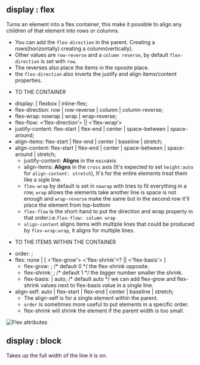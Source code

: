 ## display : flex
Turns an element into a flex container, this make it possible to align any children of that element into rows or columns.
- You can add the `flex-direction` in the parent. Creating a rows(horizontally) creating a column(vertically).
- Other values are `row-reverse` and a `column reverse`, by default `flex-direction` is set with `row`.
- The reverses also place the items in the oposite place.
- the `flex-direction` also inverts the justify and align items/content properties.
* TO  THE CONTAINER
- display: | flexbox | inline-flex;
- flex-direction: row | row-reverse | column | column-reverse;
- flex-wrap: nowrap | wrap | wrap-reverse;
- flex-flow: <‘flex-direction’> || <‘flex-wrap’>
- justify-content: flex-start | flex-end | center | space-between | space-around;
- align-items: flex-start | flex-end | center | baseline | stretch;
- align-content: flex-start | flex-end | center | space-between | space-around | stretch;
  - justify-content: **Aligns** in the `main`axis
  - align-items: **Aligns** in the `cross` axis (It's expected to set `height:auto` for `align-content: stretch`), It's for the entire elements treat them like a sigle line.
  - `flex-wrap` by default is set in `nowrap` with tries to fit everything in a row, `wrap` allows the elements take another line is space is not enough and `wrap-reverse` make the same but in the second row it'll place the element from top-bottom
  - `flex-flow` is the short-hand to put the direction and wrap property in that order.i.e.`flex-flow: column wrap`
  - `align-content` aligns items with multiple lines that could be produced by `flex-wrap:wrap`, it aligns for multiple lines.
* TO THE ITEMS WITHIN THE CONTAINER 
- order: <integer>;
- flex: none | [ <'flex-grow'> <'flex-shrink'>? || <'flex-basis'> ] 
  - flex-grow: <number>; /* default 0 */ the flex-shrink opposite.
  - flex-shrink: <number>; /* default 1 */ the bigger number smaller the shrink.
  - flex-basis: <length> | auto; /* default auto */ we can add flex-grow and flex-shrink values next to flex-basis value in a single line.
- align-self: auto | flex-start | flex-end | center | baseline | stretch; 
  - The  align-self is for a single element within the parent.
  - `order` is sometimes more useful to put elements in a specific order.
  - flex-shrink will shrink the element if the parent width is too small. 

<img src="https://www.freecodecamp.org/news/content/images/2019/10/image-32.png" alt="Flex attributes">

## display : block

Takes up the full width of the line it is on.
